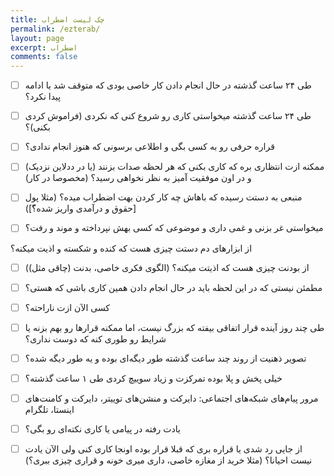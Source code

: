 ```yaml
---
title: چک لیست اضطراب
permalink: /ezterab/
layout: page
excerpt: اضطراب
comments: false
---
```


- [ ] طی ۲۴ ساعت گذشته در حال انجام دادن کار خاصی بودی که متوقف شد یا ادامه پیدا نکرد؟
 
- [ ] طی ۲۴ ساعت گذشته میخواستی کاری رو شروع کنی که نکردی (فراموش کردی بکنی)؟
 
- [ ] قراره حرفی رو به کسی بگی و اطلاعی برسونی که هنوز انجام ندادی؟
 
- [ ] ممکنه ازت انتظاری بره که کاری بکنی که هر لحظه صدات بزنند (یا در ددلاین نزدیک) و در اون موفقیت آمیز به نظر نخواهی رسید؟ (مخصوصا در کار)
 
- [ ] منبعی به دستت رسیده که باهاش چه کار کردن بهت اضطراب میده؟ (مثلا پول [حقوق و درآمدی واریز شده؟ّ])
 
- [ ] میخواستی غر بزنی و غمی داری و موضوعی که کسی بهش نپرداخته و موند و رفت؟
 
از ابزارهای دم دستت چیزی هست که کنده و شکسته و اذیت میکنه؟
 
- [ ] از بودنت چیزی هست که اذیتت میکنه؟ (الگوی فکری خاصی، بدنت (چاقی مثل))
 
- [ ] مطمئن نیستی که در این لحظه باید در حال انجام دادن همین کاری باشی که هستی؟
 
- [ ] کسی الآن ازت ناراحته؟
 
- [ ] طی چند روز آینده قرار اتفاقی بیفته که بزرگ نیست، اما ممکنه قرارها رو بهم بزنه یا شرایط رو طوری کنه که دوست نداری؟
 
- [ ] تصویر ذهنیت از روند چند ساعت گذشته طور دیگه‌ای بوده و یه طور دیگه شده؟
 
- [ ] خیلی پخش و پلا بوده تمرکزت و زیاد سوییچ کردی طی ۱ ساعت گذشته؟
 
- [ ] مرور پیام‌های شبکه‌های اجتماعی: دایرکت و منشن‌های توییتر، دایرکت و کامنت‌های اینستا، تلگرام
 
- [ ] یادت رفته در پیامی یا کاری نکته‌ای رو بگی؟
 
- [ ] از جایی رد شدی یا قراره بری که قبلا قرار بوده اونجا کاری کنی ولی الآن یادت نیست احیانا؟ (مثلا خرید از مغازه خاصی، داری میری خونه و قراری چیزی ببری؟)
